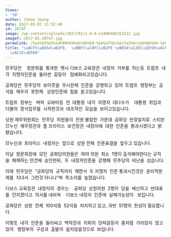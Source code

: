 ```yaml
---
Views:
- '10'
author: Jihee Jeong
date: 2017-02-07 11:52:40
id: 28747
image: /wp-content/uploads/2017/02/1.0-8-e1486486353212.jpg
imagef: 2017-02-28747.jpg
permalink: /%ea%b3%b5%ed%99%94%eb%8b%b9-%eb%af%bc%ec%a3%bc%eb%8b%b9-%eb%ac%b4%ec%8b%9c%ed%95%98%ea%b3%a0-%ec%9d%b8%ec%a4%80%ea%b0%95%ed%96%89/
title: "\uACF5\uD654\uB2F9,  \uBBFC\uC8FC\uB2F9 \uBB34\uC2DC\uD558\uACE0   \uC778\uC900\
  \uAC15\uD589"
---
```


민주당은    청문회를  통과한  벳시 디보스 교육장관  내정자  거부를  하는등  트럼프  내각  지명자인준을  둘러싼  갈등이   첨예화되고있습니다.

공화당은  민주당의  보이콧을  무시한채  인준을  강행하고  있어  트럼프  행정부는  공석을  채우지  못한채   상원인준에  힘을  쏟고있습니다.

트럼프  정부는   버락  오바마등  전  대통령  내각  지명자  대다수가    대통령  취임과  더불어  정식업무를  시작한것과  대조적인  모습을  보이고있습니다.

상원 재무위원회는  민주당  의원들이  전원 불참한  가운데  공화당  만장일치로  스티븐 므누신  재무장관과  톰 프라이스  보건장관  내정자에  대한  인준을  통과시켰다고  밝혔습니다.

므누신과  프라이스  내정자는  앞으로  상원 전체  인준표결을  앞두고 있습니다.

이날  청문회장에  모인  공화당의원들은  여야 의원  최소  1명이 출석해야한다는 규칙을  해제하는 안건에  승인한뒤,  두  내정자인준을  강행해  민주당의  비난을  샀습니다.

이에  민주당은  “공화당의  규칙까지  깨면서  두 지명자  인준 통과시킨것은  윤리적문제를  지녀서  그런것 아니냐”며  목소리를  높였습니다.

디보스 교육장관  내정자의  경우는    공화당  상원의원  2명이  당을  배신하고  반대표를  던지겠다고  의사를 내비쳐    디보스 내정자  인준에  실패가능성이   보입니다.

공화당은  상원  전체  100석중  52석을  차지하고 있고, 과반  51명의  찬성이 필요합니다.

이렇듯  내각  인준을  둘러싸고  백악관과  의회의  당파갈등이  좀처럼  가라앉지  않고있어   행정부의  구성과  출발이  쉽지않을것으로  보입니다.
